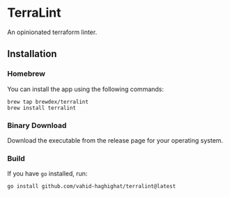 # TerraLint

An opinionated terraform linter.

## Installation

### Homebrew
You can install the app using the following commands:
```shell
brew tap brewdex/terralint
brew install terralint
```

### Binary Download
Download the executable from the release page for your operating system.

### Build
If you have `go` installed, run:
```shell
go install github.com/vahid-haghighat/terralint@latest
```
